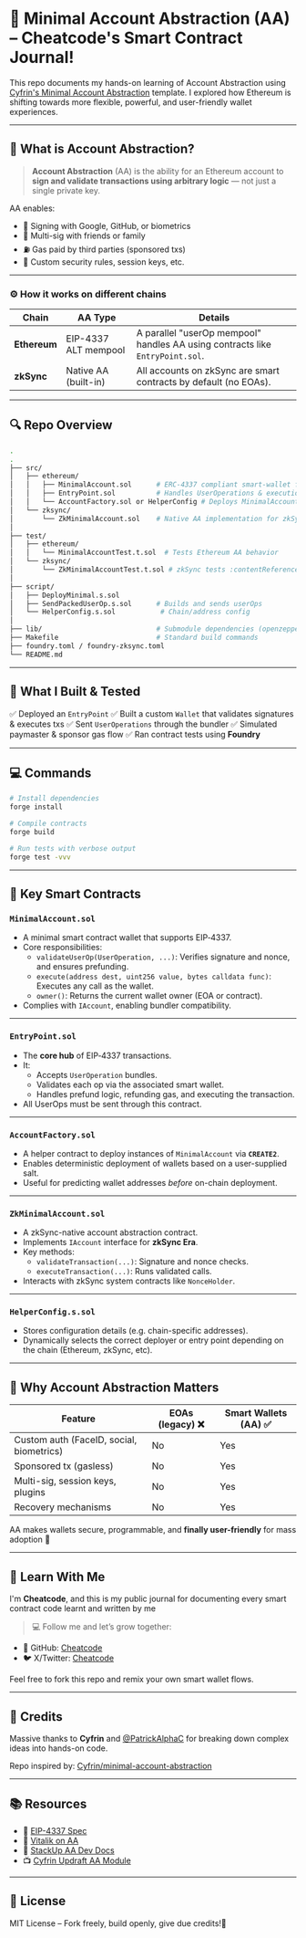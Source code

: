 

# 🧱 Minimal Account Abstraction (AA) – Cheatcode's Smart Contract Journal!

This repo documents my hands-on learning of Account Abstraction using [Cyfrin's Minimal Account Abstraction](https://github.com/Cyfrin/minimal-account-abstraction) template. I explored how Ethereum is shifting towards more flexible, powerful, and user-friendly wallet experiences.

---

## 🤖 What is Account Abstraction?

> **Account Abstraction** (AA) is the ability for an Ethereum account to **sign and validate transactions using arbitrary logic** — not just a single private key.

AA enables:

- 🔐 Signing with Google, GitHub, or biometrics
- 🤝 Multi-sig with friends or family
- ⛽ Gas paid by third parties (sponsored txs)
- 🧠 Custom security rules, session keys, etc.

---

### ⚙️ How it works on different chains

| Chain     | AA Type            | Details                                                                 |
|-----------|--------------------|-------------------------------------------------------------------------|
| **Ethereum** | EIP-4337 ALT mempool | A parallel "userOp mempool" handles AA using contracts like `EntryPoint.sol`. |
| **zkSync**   | Native AA (built-in) | All accounts on zkSync are smart contracts by default (no EOAs).       |

---


## 🔍 Repo Overview

```bash
.
.
├── src/
│   ├── ethereum/
│   │   ├── MinimalAccount.sol      # ERC‑4337 compliant smart-wallet for Ethereum
│   │   ├── EntryPoint.sol          # Handles UserOperations & execution hub
│   │   └── AccountFactory.sol or HelperConfig # Deploys MinimalAccount
│   └── zksync/
│       └── ZkMinimalAccount.sol    # Native AA implementation for zkSync Era
│
├── test/
│   ├── ethereum/
│   │   └── MinimalAccountTest.t.sol  # Tests Ethereum AA behavior
│   └── zksync/
│       └── ZkMinimalAccountTest.t.sol # zkSync tests :contentReference[oaicite:6]{index=6}
│
├── script/
│   ├── DeployMinimal.s.sol
│   ├── SendPackedUserOp.s.sol      # Builds and sends userOps
│   └── HelperConfig.s.sol           # Chain/address config
│
├── lib/                            # Submodule dependencies (openzeppelin, forge-std, etc.) :contentReference[oaicite:7]{index=7}
├── Makefile                        # Standard build commands
├── foundry.toml / foundry‑zksync.toml
└── README.md

````



---

## 🚀 What I Built & Tested

✅ Deployed an `EntryPoint`
✅ Built a custom `Wallet` that validates signatures & executes txs
✅ Sent `UserOperations` through the bundler
✅ Simulated paymaster & sponsor gas flow
✅ Ran contract tests using **Foundry**

---

## 💻 Commands

```bash
# Install dependencies
forge install

# Compile contracts
forge build

# Run tests with verbose output
forge test -vvv


```

---

## 🔑 Key Smart Contracts

### `MinimalAccount.sol`
- A minimal smart contract wallet that supports EIP‑4337.
- Core responsibilities:
  - `validateUserOp(UserOperation, ...)`: Verifies signature and nonce, and ensures prefunding.
  - `execute(address dest, uint256 value, bytes calldata func)`: Executes any call as the wallet.
  - `owner()`: Returns the current wallet owner (EOA or contract).
- Complies with `IAccount`, enabling bundler compatibility.

---

### `EntryPoint.sol`
- The **core hub** of EIP‑4337 transactions.
- It:
  - Accepts `UserOperation` bundles.
  - Validates each op via the associated smart wallet.
  - Handles prefund logic, refunding gas, and executing the transaction.
- All UserOps must be sent through this contract.

---

### `AccountFactory.sol`
- A helper contract to deploy instances of `MinimalAccount` via **`CREATE2`**.
- Enables deterministic deployment of wallets based on a user-supplied salt.
- Useful for predicting wallet addresses *before* on-chain deployment.

---

### `ZkMinimalAccount.sol`
- A zkSync-native account abstraction contract.
- Implements `IAccount` interface for **zkSync Era**.
- Key methods:
  - `validateTransaction(...)`: Signature and nonce checks.
  - `executeTransaction(...)`: Runs validated calls.
- Interacts with zkSync system contracts like `NonceHolder`.

---

### `HelperConfig.s.sol`
- Stores configuration details (e.g. chain-specific addresses).
- Dynamically selects the correct deployer or entry point depending on the chain (Ethereum, zkSync, etc).


---

## 💎 Why Account Abstraction Matters

| Feature                                  | EOAs (legacy) ❌ | Smart Wallets (AA) ✅ |
| ---------------------------------------- | --------------- | -------------------- |
| Custom auth (FaceID, social, biometrics) | No              | Yes                  |
| Sponsored tx (gasless)                   | No              | Yes                  |
| Multi-sig, session keys, plugins         | No              | Yes                  |
| Recovery mechanisms                      | No              | Yes                  |

AA makes wallets secure, programmable, and **finally user-friendly** for mass adoption 🚀

---

## 🧠 Learn With Me

I'm **Cheatcode**, and this is my public journal for documenting every smart contract code learnt and written by me
>💻 Follow me and let’s grow together:

* 🧠 GitHub: [Cheatcode](https://github.com/OxCheatcode)
* 🐦 X/Twitter: [Cheatcode](https://x.com/OxCheatcode)

Feel free to fork this repo and remix your own smart wallet flows.

---

## 🙏 Credits

Massive thanks to **Cyfrin** and [@PatrickAlphaC](https://github.com/PatrickAlphaC) for breaking down complex ideas into hands-on code.

Repo inspired by: [Cyfrin/minimal-account-abstraction](https://github.com/Cyfrin/minimal-account-abstraction)

---

## 📚 Resources

* 📖 [EIP-4337 Spec](https://eips.ethereum.org/EIPS/eip-4337)
* 📘 [Vitalik on AA](https://vitalik.ca/general/2021/01/11/account_abstraction.html)
* 🧪 [StackUp AA Dev Docs](https://docs.stackup.sh/docs)
* 📺 [Cyfrin Updraft AA Module](https://github.com/Cyfrin/updraft-account-abstraction)

---

## 🧾 License

MIT License – Fork freely, build openly, give due credits!🙌


